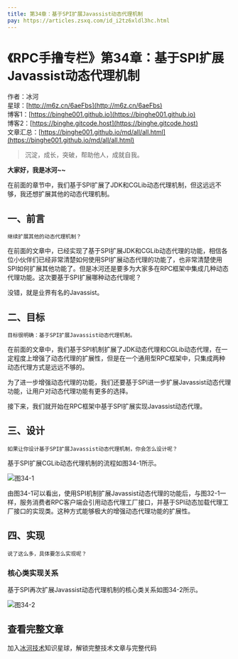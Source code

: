 ```yaml
---
title: 第34章：基于SPI扩展Javassist动态代理机制
pay: https://articles.zsxq.com/id_i2tz6xldl3hc.html
---
```


# 《RPC手撸专栏》第34章：基于SPI扩展Javassist动态代理机制

作者：冰河
<br/>星球：[http://m6z.cn/6aeFbs](http://m6z.cn/6aeFbs)
<br/>博客1：[https://binghe001.github.io](https://binghe001.github.io)
<br/>博客2：[https://binghe.gitcode.host](https://binghe.gitcode.host)
<br/>文章汇总：[https://binghe001.github.io/md/all/all.html](https://binghe001.github.io/md/all/all.html)

> 沉淀，成长，突破，帮助他人，成就自我。

**大家好，我是冰河~~**

在前面的章节中，我们基于SPI扩展了JDK和CGLib动态代理机制，但这远远不够，我还想扩展其他的动态代理机制。

## 一、前言

`继续扩展其他的动态代理机制？`

在前面的文章中，已经实现了基于SPI扩展JDK和CGLib动态代理的功能，相信各位小伙伴们已经非常清楚如何使用SPI扩展动态代理的功能了，也非常清楚使用SPI如何扩展其他功能了。但是冰河还是要多为大家多在RPC框架中集成几种动态代理功能。这次要基于SPI扩展哪种动态代理呢？

没错，就是业界有名的Javassist。

## 二、目标

`目标很明确：基于SPI扩展Javassist动态代理机制。`

在前面的文章中，我们基于SPI机制扩展了JDK动态代理和CGLib动态代理，在一定程度上增强了动态代理的扩展性，但是在一个通用型RPC框架中，只集成两种动态代理方式是远远不够的。

为了进一步增强动态代理的功能，我们还要基于SPI进一步扩展Javassist动态代理功能，让用户对动态代理功能有更多的选择。

接下来，我们就开始在RPC框架中基于SPI扩展实现Javassist动态代理。

## 三、设计

`如果让你设计基于SPI扩展Javassist动态代理机制，你会怎么设计呢？`

基于SPI扩展CGLib动态代理机制的流程如图34-1所示。

![图34-1](https://binghe001.github.io/assets/images/middleware/rpc/rpc-2022-11-09-001.png)

由图34-1可以看出，使用SPI机制扩展Javassist动态代理的功能后，与图32-1一样，服务消费者RPC客户端会引用动态代理工厂接口，并基于SPI动态加载代理工厂接口的实现类。这种方式能够极大的增强动态代理功能的扩展性。

## 四、实现

`说了这么多，具体要怎么实现呢？`

### 核心类实现关系

基于SPI再次扩展Javassist动态代理机制的核心类关系如图34-2所示。

![图34-2](https://binghe001.github.io/assets/images/middleware/rpc/rpc-2022-11-09-002.png)

## 查看完整文章

加入[冰河技术](http://m6z.cn/6aeFbs)知识星球，解锁完整技术文章与完整代码